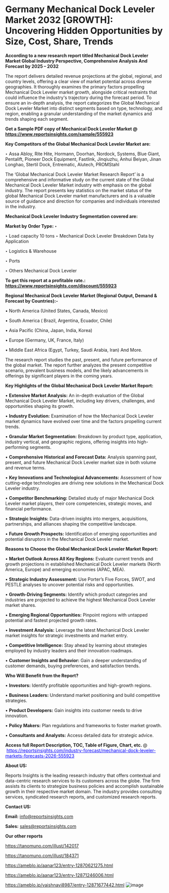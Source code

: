 # Germany Mechanical Dock Leveler Market 2032 [GROWTH]: Uncovering Hidden Opportunities by Size, Cost, Share, Trends

<strong>According to a new research report titled Mechanical Dock Leveler Market Global Industry Perspective, Comprehensive Analysis And Forecast by 2025 – 2032</strong>

The report delivers detailed revenue projections at the global, regional, and country levels, offering a clear view of market potential across diverse geographies. It thoroughly examines the primary factors propelling Mechanical Dock Leveler market growth, alongside critical restraints that could influence the industry's trajectory during the forecast period. To ensure an in-depth analysis, the report categorizes the Global Mechanical Dock Leveler Market into distinct segments based on type, technology, and region, enabling a granular understanding of the market dynamics and trends shaping each segment.

<strong>Get a Sample PDF copy of Mechanical Dock Leveler Market </strong><strong>@<a href=https://www.reportsinsights.com/sample/555923 style=color:#0000ff;> https://www.reportsinsights.com/sample/555923</a></strong></font>

<strong>Key Competitors of the Global Mechanical Dock Leveler Market are:</strong>

‣ Assa Abloy, Rite Hite, Hormann, Doorhan, Nordock, Systems, Blue Giant, Pentalift, Pioneer Dock Equipment, Fastlink, Jinqiuzhu, Anhui Beiyan, Jinan Longhao, Stertil Dock, Entrematic, Alutech, PROMStahl

The ‘Global Mechanical Dock Leveler Market Research Report’ is a comprehensive and informative study on the current state of the Global Mechanical Dock Leveler Market industry with emphasis on the global industry. The report presents key statistics on the market status of the global Mechanical Dock Leveler market manufacturers and is a valuable source of guidance and direction for companies and individuals interested in the industry.

<strong>Mechanical Dock Leveler Industry Segmentation covered are:</strong>

<strong>Market by Order Type: </strong>
‣ 

‣ Load capacity 10 tons
‣ Mechanical Dock Leveler Breakdown Data by Application

‣ Logistics & Warehouse

‣ Ports

‣ Others
Mechanical Dock Leveler

<strong>To get this report at a profitable rate.: <a href=https://www.reportsinsights.com/discount/555923 style=color:#0000ff;>https://www.reportsinsights.com/discount/555923</a></strong></font>

<strong>Regional Mechanical Dock Leveler Market (Regional Output, Demand &amp; Forecast by Countries):-</strong>

• North America (United States, Canada, Mexico)

• South America ( Brazil, Argentina, Ecuador, Chile)

• Asia Pacific (China, Japan, India, Korea)

• Europe (Germany, UK, France, Italy)

• Middle East Africa (Egypt, Turkey, Saudi Arabia, Iran) And More.

The research report studies the past, present, and future performance of the global market. The report further analyzes the present competitive scenario, prevalent business models, and the likely advancements in offerings by significant players in the coming years.

<strong>Key Highlights of the Global Mechanical Dock Leveler Market Report:</strong>

• <strong>Extensive Market Analysis:</strong> An in-depth evaluation of the Global Mechanical Dock Leveler Market, including key drivers, challenges, and opportunities shaping its growth.

• <strong>Industry Evolution:</strong> Examination of how the Mechanical Dock Leveler market dynamics have evolved over time and the factors propelling current trends.

• <strong>Granular Market Segmentation:</strong> Breakdown by product type, application, industry vertical, and geographic regions, offering insights into high-performing segments.

• <strong>Comprehensive Historical and Forecast Data:</strong> Analysis spanning past, present, and future Mechanical Dock Leveler market size in both volume and revenue terms.

• <strong>Key Innovations and Technological Advancements:</strong> Assessment of how cutting-edge technologies are driving new solutions in the Mechanical Dock Leveler industry.

• <strong>Competitor Benchmarking:</strong> Detailed study of major Mechanical Dock Leveler market players, their core competencies, strategic moves, and financial performance.

• <strong>Strategic Insights:</strong> Data-driven insights into mergers, acquisitions, partnerships, and alliances shaping the competitive landscape.

• <strong>Future Growth Prospects:</strong> Identification of emerging opportunities and potential disruptors in the Mechanical Dock Leveler market.

<strong>Reasons to Choose the Global Mechanical Dock Leveler Market Report:</strong>

• <strong>Market Outlook Across All Key Regions:</strong> Evaluate current trends and growth projections in established Mechanical Dock Leveler markets (North America, Europe) and emerging economies (APAC, MEA).

• <strong>Strategic Industry Assessment:</strong> Use Porter’s Five Forces, SWOT, and PESTLE analyses to uncover potential risks and opportunities.

• <strong>Growth-Driving Segments:</strong> Identify which product categories and industries are projected to achieve the highest Mechanical Dock Leveler market shares.

• <strong>Emerging Regional Opportunities:</strong> Pinpoint regions with untapped potential and fastest projected growth rates.

• <strong>Investment Analysis:</strong> Leverage the latest Mechanical Dock Leveler market insights for strategic investments and market entry.

• <strong>Competitive Intelligence:</strong> Stay ahead by learning about strategies employed by industry leaders and their innovation roadmaps.

• <strong>Customer Insights and Behavior:</strong> Gain a deeper understanding of customer demands, buying preferences, and satisfaction trends.

<strong>Who Will Benefit from the Report?</strong>

• <strong>Investors:</strong> Identify profitable opportunities and high-growth regions.

• <strong>Business Leaders:</strong> Understand market positioning and build competitive strategies.

• <strong>Product Developers:</strong> Gain insights into customer needs to drive innovation.

• <strong>Policy Makers:</strong> Plan regulations and frameworks to foster market growth.

• <strong>Consultants and Analysts:</strong> Access detailed data for strategic advice.
</ul>
<strong>Access full Report Description, TOC, Table of Figure, Chart, etc. </strong>@  <a href=https://reportsinsights.com/industry-forecast/mechanical-dock-leveler-markets-forecasts-2026-555923 style=color:#0000ff;>https://reportsinsights.com/industry-forecast/mechanical-dock-leveler-markets-forecasts-2026-555923</a></font>

<strong><strong>About US</strong>:</strong>

Reports Insights is the leading research industry that offers contextual and data-centric research services to its customers across the globe. The firm assists its clients to strategize business policies and accomplish sustainable growth in their respective market domain. The industry provides consulting services, syndicated research reports, and customized research reports.

<strong>Contact US:</strong>

<p class=""""><b>Email:</b> <a href=mailto:info@reportsinsights.com>info@reportsinsights.com</a></p>
<p class=""""><b>Sales:</b> <a href=mailto:sales@reportsinsights.com>sales@reportsinsights.com</a></p>

<strong>Our other reports</strong>

<a href=https://tanomuno.com/illust/142017>https://tanomuno.com/illust/142017</a>

<a href=https://tanomuno.com/illust/184371>https://tanomuno.com/illust/184371</a>

<a href=https://ameblo.jp/aanar123/entry-12870621275.html>https://ameblo.jp/aanar123/entry-12870621275.html</a>

<a href=https://ameblo.jp/aanar123/entry-12871246006.html>https://ameblo.jp/aanar123/entry-12871246006.html</a>

<a href=https://ameblo.jp/vaishnavi8987/entry-12871677442.html>https://ameblo.jp/vaishnavi8987/entry-12871677442.html</a>
![image](https://github.com/user-attachments/assets/2f5761f4-e014-4b04-ab9b-9edf2784ebf0)
